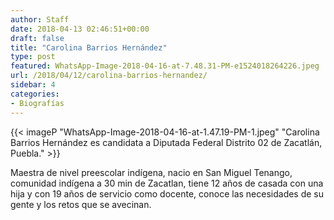 ```yaml
---
author: Staff
date: 2018-04-13 02:46:51+00:00
draft: false
title: "Carolina Barrios Hernández"
type: post
featured: WhatsApp-Image-2018-04-16-at-7.48.31-PM-e1524018264226.jpeg
url: /2018/04/12/carolina-barrios-hernandez/
sidebar: 4
categories:
- Biografías
---
```


{{< imageP "WhatsApp-Image-2018-04-16-at-1.47.19-PM-1.jpeg" "Carolina Barrios Hernández es candidata a Diputada Federal Distrito 02 de Zacatlán, Puebla." >}}

Maestra de nivel preescolar indígena, nacio en San Miguel Tenango, comunidad indígena a 30 min de Zacatlan, tiene 12 años de casada con una hija y con 19 años de servicio como docente, conoce las necesidades de su gente y los retos que se avecinan.



		
